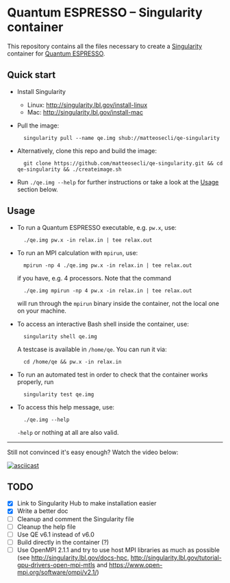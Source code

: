 # Quantum ESPRESSO – Singularity container

This repository contains all the files necessary to create a [Singularity](http://singularity.lbl.gov/) container for [Quantum ESPRESSO](https://github.com/QEF/q-e).


## Quick start

- Install Singularity
	- Linux: http://singularity.lbl.gov/install-linux
	- Mac: http://singularity.lbl.gov/install-mac
- Pull the image:

		singularity pull --name qe.img shub://matteosecli/qe-singularity
		
- Alternatively, clone this repo and build the image:

		git clone https://github.com/matteosecli/qe-singularity.git && cd qe-singularity && ./createimage.sh

- Run `./qe.img --help` for further instructions or take a look at the [Usage](#usage) section below.


## Usage

- To run a Quantum ESPRESSO executable, e.g. `pw.x`, use:

		./qe.img pw.x -in relax.in | tee relax.out
		
- To run an MPI calculation with `mpirun`, use:

		mpirun -np 4 ./qe.img pw.x -in relax.in | tee relax.out
	if you have, e.g. 4 processors. Note that the command

		./qe.img mpirun -np 4 pw.x -in relax.in | tee relax.out
	will run through the `mpirun` binary inside the container, not the local one on your machine.
    
- To access an interactive Bash shell inside the container, use:

		singularity shell qe.img
	A testcase is available in `/home/qe`. You can run it via:

		cd /home/qe && pw.x -in relax.in

- To run an automated test in order to check that the container works properly, run

		singularity test qe.img
    
- To access this help message, use:

		./qe.img --help
	`-help` or nothing at all are also valid.

---

Still not convinced it's easy enough? Watch the video below:

[![asciicast](https://asciinema.org/a/126122.png)](https://asciinema.org/a/126122)


## TODO

- [x] Link to Singularity Hub to make installation easier
- [x] Write a better doc
- [ ] Cleanup and comment the Singularity file
- [ ] Cleanup the help file
- [ ] Use QE v6.1 instead of v6.0
- [ ] Build directly in the container (?)
- [ ] Use OpenMPI 2.1.1 and try to use host MPI libraries as much as possible (see http://singularity.lbl.gov/docs-hpc, http://singularity.lbl.gov/tutorial-gpu-drivers-open-mpi-mtls and https://www.open-mpi.org/software/ompi/v2.1/)
